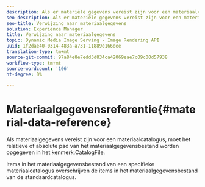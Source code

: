 ```yaml
---
description: Als er materiële gegevens vereist zijn voor een materiaalcatalogus, moet het relatieve of absolute pad van het materiaalgegevensbestand worden opgegeven in het kenmerk CatalogFile.
seo-description: Als er materiële gegevens vereist zijn voor een materiaalcatalogus, moet het relatieve of absolute pad van het materiaalgegevensbestand worden opgegeven in het kenmerk CatalogFile.
seo-title: Verwijzing naar materiaalgegevens
solution: Experience Manager
title: Verwijzing naar materiaalgegevens
topic: Dynamic Media Image Serving - Image Rendering API
uuid: 1f2dae40-0314-483a-a731-11889e166dee
translation-type: tm+mt
source-git-commit: 97a84e8e7edd3d834ca42069eae7c09c00d57938
workflow-type: tm+mt
source-wordcount: '106'
ht-degree: 0%

---
```



# Materiaalgegevensreferentie{#material-data-reference}

Als materiaalgegevens vereist zijn voor een materiaalcatalogus, moet het relatieve of absolute pad van het materiaalgegevensbestand worden opgegeven in het kenmerk:CatalogFile.

Items in het materiaalgegevensbestand van een specifieke materiaalcatalogus overschrijven de items in het materiaalgegevensbestand van de standaardcatalogus.
